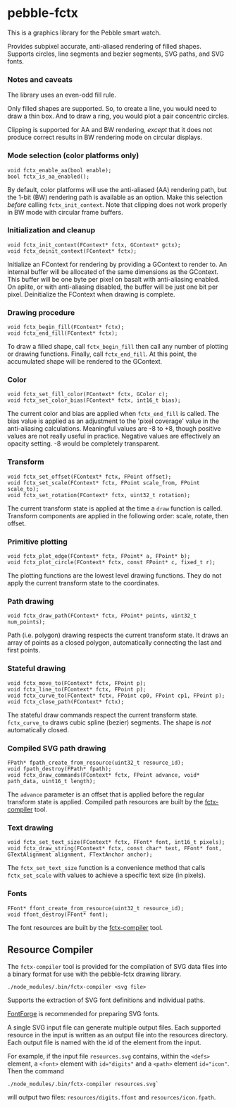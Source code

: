 # pebble-fctx

This is a graphics library for the Pebble smart watch.

Provides subpixel accurate, anti-aliased rendering of filled shapes.  Supports circles, line segments and bezier segments, SVG paths, and SVG fonts.

### Notes and caveats

The library uses an even-odd fill rule.

Only filled shapes are supported.  So, to create a line, you would need to draw a thin box.  And to draw a ring, you would plot a pair concentric circles.

Clipping is supported for AA and BW rendering, *except* that it does not produce correct results in BW rendering mode on circular displays.

### Mode selection (color platforms only)
    void fctx_enable_aa(bool enable);
    bool fctx_is_aa_enabled();

By default, color platforms will use the anti-aliased (AA) rendering path, but the 1-bit (BW) rendering path is available as an option.  Make this selection *before* calling `fctx_init_context`.  Note that clipping does not work properly in BW mode with circular frame buffers.

### Initialization and cleanup
    void fctx_init_context(FContext* fctx, GContext* gctx);
    void fctx_deinit_context(FContext* fctx);

Initialize an FContext for rendering by providing a GContext to render to.  An internal buffer will be allocated of the same dimensions as the GContext.  This buffer will be one byte per pixel on basalt with anti-aliasing enabled.  On aplite, or with anti-aliasing disabled, the buffer will be just one bit per pixel.
Deinitialize the FContext when drawing is complete.

### Drawing procedure
    void fctx_begin_fill(FContext* fctx);
    void fctx_end_fill(FContext* fctx);

To draw a filled shape, call `fctx_begin_fill` then call any number of plotting or drawing functions.  Finally, call `fctx_end_fill`.  At this point, the accumulated shape will be rendered to the GContext.

### Color
    void fctx_set_fill_color(FContext* fctx, GColor c);
    void fctx_set_color_bias(FContext* fctx, int16_t bias);

The current color and bias are applied when `fctx_end_fill` is called.  The bias value is applied as an adjustment to the 'pixel coverage' value in the anti-aliasing calculations.  Meaningful values are -8 to +8, though positive values are not really useful in practice.  Negative values are effectively an opacity setting.  -8 would be completely transparent.

### Transform
    void fctx_set_offset(FContext* fctx, FPoint offset);
    void fctx_set_scale(FContext* fctx, FPoint scale_from, FPoint scale_to);
    void fctx_set_rotation(FContext* fctx, uint32_t rotation);

The current transform state is applied at the time a `draw` function is called.  Transform components are applied in the following order:  scale, rotate, then offset.

### Primitive plotting
    void fctx_plot_edge(FContext* fctx, FPoint* a, FPoint* b);
    void fctx_plot_circle(FContext* fctx, const FPoint* c, fixed_t r);

The plotting functions are the lowest level drawing functions.  They do not apply the current transform state to the coordinates.

### Path drawing
    void fctx_draw_path(FContext* fctx, FPoint* points, uint32_t num_points);

Path (i.e. polygon) drawing respects the current transform state.  It draws an array of points as a closed polygon, automatically connecting the last and first points.

### Stateful drawing
    void fctx_move_to(FContext* fctx, FPoint p);
    void fctx_line_to(FContext* fctx, FPoint p);
    void fctx_curve_to(FContext* fctx, FPoint cp0, FPoint cp1, FPoint p);
    void fctx_close_path(FContext* fctx);

The stateful draw commands respect the current transform state.  `fctx_curve_to` draws cubic spline (bezier) segments.  The shape is *not* automatically closed.

### Compiled SVG path drawing
    FPath* fpath_create_from_resource(uint32_t resource_id);
    void fpath_destroy(FPath* fpath);
    void fctx_draw_commands(FContext* fctx, FPoint advance, void* path_data, uint16_t length);

The `advance` parameter is an offset that is applied before the regular transform state is applied.
Compiled path resources are built by the [fctx-compiler](#resource-compiler) tool.

### Text drawing
    void fctx_set_text_size(FContext* fctx, FFont* font, int16_t pixels);
    void fctx_draw_string(FContext* fctx, const char* text, FFont* font, GTextAlignment alignment, FTextAnchor anchor);

The `fctx_set_text_size` function is a convenience method that calls `fctx_set_scale` with values to achieve a specific text size (in pixels).

### Fonts
    FFont* ffont_create_from_resource(uint32_t resource_id);
    void ffont_destroy(FFont* font);

The font resources are built by the [fctx-compiler](#resource-compiler) tool.

## Resource Compiler

The `fctx-compiler` tool is provided for the compilation of SVG data files into a binary format for use with the pebble-fctx drawing library.

    ./node_modules/.bin/fctx-compiler <svg file>

Supports the extraction of SVG font definitions and individual paths.

[FontForge](https://fontforge.github.io/en-US/) is recommended for preparing
SVG fonts.

A single SVG input file can generate multiple output files.  Each supported resource in the input is written as an output file into the resources directory.  Each output file is named with the id of the element from the input.

For example, if the input file `resources.svg` contains, within the `<defs>` element, a `<font>` element with `id="digits"` and a `<path>` element `id="icon"`.
Then the command

    ./node_modules/.bin/fctx-compiler resources.svg`

will output two files: `resources/digits.ffont` and `resources/icon.fpath`.
